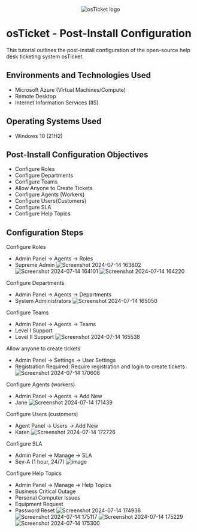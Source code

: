<p align="center">
<img src="https://i.imgur.com/Clzj7Xs.png" alt="osTicket logo"/>
</p>

<h1>osTicket - Post-Install Configuration</h1>
This tutorial outlines the post-install configuration of the open-source help desk ticketing system osTicket.<br />



<h2>Environments and Technologies Used</h2>

- Microsoft Azure (Virtual Machines/Compute)
- Remote Desktop
- Internet Information Services (IIS)

<h2>Operating Systems Used </h2>

- Windows 10</b> (21H2)

<h2>Post-Install Configuration Objectives</h2>

- Configure Roles
- Configure Departments
- Configure Teams
- Allow Anyone to Create Tickets
- Configure Agents (Workers)
- Configure Users(Customers)
- Configure SLA
- Configure Help Topics

<h2>Configuration Steps</h2>

Configure Roles
- Admin Panel -> Agents -> Roles
- Supreme Admin
![Screenshot 2024-07-14 163802](https://github.com/user-attachments/assets/57033f72-27ff-434f-a6c7-49d9c7808dea)
![Screenshot 2024-07-14 164101](https://github.com/user-attachments/assets/f385d6db-a6cd-4278-a7aa-3c91a98ab182)
![Screenshot 2024-07-14 164220](https://github.com/user-attachments/assets/7f2ce463-aada-4602-b678-831e7948628f)

Configure Departments
- Admin Panel -> Agents -> Departments
- System Administrators
![Screenshot 2024-07-14 165050](https://github.com/user-attachments/assets/71b205de-afcd-487a-b0c3-d65a93dfc0ce)

Configure Teams
- Admin Panel -> Agents -> Teams
- Level I Support
- Level II Support
![Screenshot 2024-07-14 165538](https://github.com/user-attachments/assets/fbe912bc-7bc9-492b-82ef-b4c75a3e0d81)

Allow anyone to create tickets
- Admin Panel -> Settings -> User Settings
- Registration Required: Require registration and login to create tickets
![Screenshot 2024-07-14 170608](https://github.com/user-attachments/assets/28f08ed6-232e-408c-8307-3753d25eb005)

Configure Agents (workers)
- Admin Panel -> Agents -> Add New
- Jane
![Screenshot 2024-07-14 171439](https://github.com/user-attachments/assets/69782b64-779a-45da-b6b4-b507471db636)

Configure Users (customers)
- Agent Panel -> Users -> Add New
- Karen
![Screenshot 2024-07-14 172726](https://github.com/user-attachments/assets/9d6db2d5-a477-44ba-901b-694f6bceda7e)

Configure SLA
- Admin Panel -> Manage -> SLA
- Sev-A (1 hour, 24/7)
![image](https://github.com/user-attachments/assets/e089e2c4-0d92-4ef8-a9f1-399ec6ba4006)

Configure Help Topics
- Admin Panel -> Manage -> Help Topics
- Business Critical Outage
- Personal Computer Issues
- Equipment Request
- Password Reset
![Screenshot 2024-07-14 174938](https://github.com/user-attachments/assets/2537d49c-72ee-4d87-ab99-10560970b358)
![Screenshot 2024-07-14 175117](https://github.com/user-attachments/assets/642b79f2-1779-47af-ac37-32e779f2c710)
![Screenshot 2024-07-14 175229](https://github.com/user-attachments/assets/ceac6266-76d3-4ab9-ba9f-bec1eb4e09eb)
![Screenshot 2024-07-14 175300](https://github.com/user-attachments/assets/94f9bf92-1101-4b4c-b1f2-15e385f46d29)






















